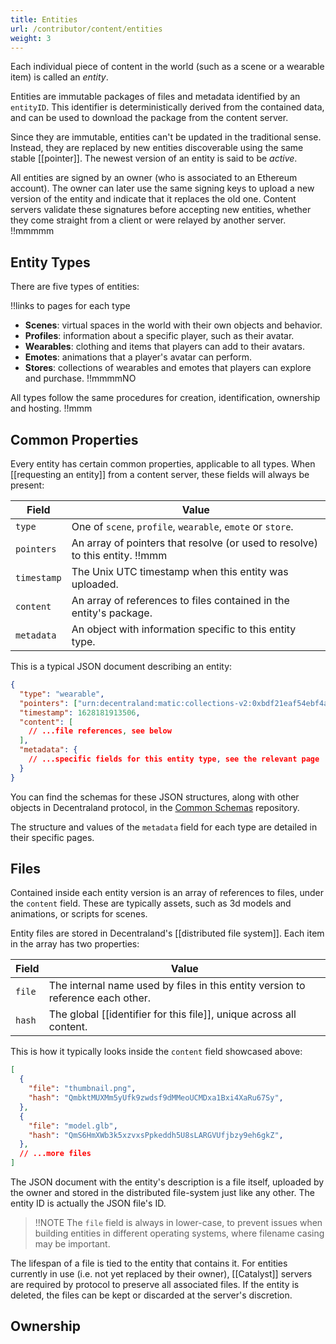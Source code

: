 ```yaml
---
title: Entities
url: /contributor/content/entities
weight: 3
---
```


Each individual piece of content in the world (such as a scene or a wearable item) is called an _entity_.

Entities are immutable packages of files and metadata identified by an `entityID`. This identifier is deterministically derived from the contained data, and can be used to download the package from the content server.

Since they are immutable, entities can't be updated in the traditional sense. Instead, they are replaced by new entities discoverable using the same stable [[pointer]]. The newest version of an entity is said to be _active_.

All entities are signed by an owner (who is associated to an Ethereum account). The owner can later use the same signing keys to upload a new version of the entity and indicate that it replaces the old one. Content servers validate these signatures before accepting new entities, whether they come straight from a client or were relayed by another server. !!mmmmm

## Entity Types

There are five types of entities:

!!links to pages for each type

- **Scenes**: virtual spaces in the world with their own objects and behavior.
- **Profiles**: information about a specific player, such as their avatar.
- **Wearables**: clothing and items that players can add to their avatars.
- **Emotes**: animations that a player's avatar can perform.
- **Stores**: collections of wearables and emotes that players can explore and purchase. !!mmmmNO

All types follow the same procedures for creation, identification, ownership and hosting. !!mmm

## Common Properties

Every entity has certain common properties, applicable to all types. When [[requesting an entity]] from a content server, these fields will always be present:

| Field | Value |
| ----- | --- |
| `type` | One of `scene`, `profile`, `wearable`, `emote` or `store`.
| `pointers` | An array of pointers that resolve (or used to resolve) to this entity. !!mmm
| `timestamp` | The Unix UTC timestamp when this entity was uploaded.
| `content` | An array of references to files contained in the entity's package.
| `metadata` | An object with information specific to this entity type.

This is a typical JSON document describing an entity:

```json
{
  "type": "wearable",
  "pointers": ["urn:decentraland:matic:collections-v2:0xbdf21eaf54ebf4a6cadc2dcb371df7afce98bc1d:0"],
  "timestamp": 1628181913506,
  "content": [
    // ...file references, see below
  ],
  "metadata": {
    // ...specific fields for this entity type, see the relevant page
  }
}
```

You can find the schemas for these JSON structures, along with other objects in Decentraland protocol, in the [Common Schemas](https://github.com/decentraland/common-schemas) repository.

The structure and values of the `metadata` field for each type are detailed in their specific pages.

## Files

Contained inside each entity version is an array of references to files, under the `content` field. These are typically assets, such as 3d models and animations, or scripts for scenes.

Entity files are stored in Decentraland's [[distributed file system]]. Each item in the array has two properties:

| Field | Value |
| --- | --- |
| `file` | The internal name used by files in this entity version to reference each other.
| `hash` | The global [[identifier for this file]], unique across all content.

This is how it typically looks inside the `content` field showcased above:

```json
[
  {
    "file": "thumbnail.png",
    "hash": "QmbktMUXMm5yUfk9zwdsf9dMMeoUCMDxa1Bxi4XaRu67Sy",
  },
  {
    "file": "model.glb",
    "hash": "QmS6HmXWb3k5xzvxsPpkeddh5U8sLARGVUfjbzy9eh6gkZ",
  },
  // ...more files
]
```

The JSON document with the entity's description is a file itself, uploaded by the owner and stored in the distributed file-system just like any other. The entity ID is actually the JSON file's ID.

> !!NOTE
> The `file` field is always in lower-case, to prevent issues when building entities in different operating systems, where filename casing may be important.

The lifespan of a file is tied to the entity that contains it. For entities currently in use (i.e. not yet replaced by their owner), [[Catalyst]] servers are required by protocol to preserve all associated files. If the entity is deleted, the files can be kept or discarded at the server's discretion.

## Ownership

